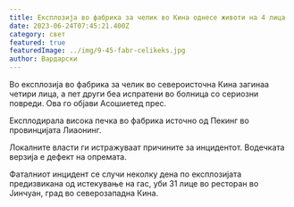 ```yaml
---
title: Експлозија во фабрика за челик во Кина однесе животи на 4 лица
date: 2023-06-24T07:45:21.400Z
category: свет
featured: true
featuredImage: ../img/9-45-fabr-celikeks.jpg
author: Вардарски
---
```

Во експлозија во фабрика за челик во североисточна Кина загинаа четири лица, а пет други беа испратени во болница со сериозни повреди. Ова го објави Асошиетед прес.

Експлодирала висока печка во фабрика источно од Пекинг во провинцијата Лиаонинг.

Локалните власти ги истражуваат причините за инцидентот. Водечката верзија е дефект на опремата.

Фаталниот инцидент се случи неколку дена по експлозијата предизвикана од истекување на гас, уби 31 лице во ресторан во Јинчуан, град во северозападна Кина.